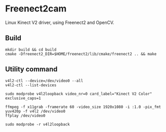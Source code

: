 # Freenect2cam

Linux Kinect V2 driver, using Freenect2 and OpenCV.

## Build

```
mkdir build && cd build
cmake -Dfreenect2_DIR=$HOME/freenect2/lib/cmake/freenect2 .. && make
```

## Utility command

```
v4l2-ctl --device=/dev/video0 --all
v4l2-ctl --list-devices

sudo modprobe v4l2loopback video_nr=0 card_label="Kinect V2 Color" exclusive_caps=1

ffmpeg -f x11grab -framerate 60 -video_size 1920x1080 -i :1.0 -pix_fmt yuv420p -f v4l2 /dev/video0
ffplay /dev/video0

sudo modprobe -r v4l2loopback
```